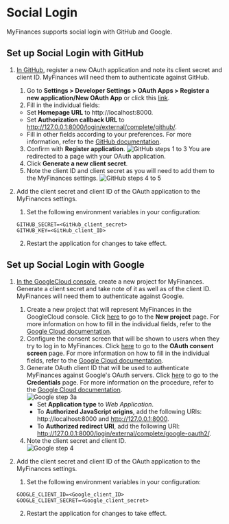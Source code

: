 # Social Login
MyFinances supports social login with GitHub and Google.


## Set up Social Login with GitHub
1. [In GitHub](https://github.com/), register a new OAuth application and note its client secret and client ID. MyFinances will need them to authenticate against GitHub.
    1. Go to **Settings > Developer Settings > OAuth Apps > Register a new application/New OAuth App** or click this [link](https://github.com/settings/applications/new).
    2. Fill in the individual fields:
      - Set **Homepage URL** to http://localhost:8000.
      - Set **Authorization callback URL** to http://127.0.0.1:8000/login/external/complete/github/.
      - Fill in other fields according to your preferences. For more information, refer to the [GitHub documentation](https://docs.github.com/en/apps/oauth-apps/building-oauth-apps/creating-an-oauth-app).
    3. Confirm with **Register application**.
    ![GitHub steps 1 to 3](GitHub_steps1to3.png)
    You are redirected to a page with your OAuth application.
    4. Click **Generate a new client secret**.
    5. Note the client ID and client secret as you will need to add them to the MyFinances settings.
    ![GitHub steps 4 to 5](GitHub_steps4to5.png)

2. Add the client secret and client ID of the OAuth application to the MyFinances settings.
    1. Set the following environment variables in your configuration:
    ```
    GITHUB_SECRET=<GitHub_client_secret>
    GITHUB_KEY=<GitHub_client_ID>
    ```
    2. Restart the application for changes to take effect.

## Set up Social Login with Google
1. [In the GoogleCloud console](https://console.cloud.google.com/), create a new project for MyFinances. Generate a client secret and take note of it as well as of the client ID. MyFinances will need them to authenticate against Google.
    1. Create a new project that will represent MyFinances in the GoogleCloud console. Click [here](https://console.cloud.google.com/projectcreate) to go to the **New project** page. For more information on how to fill in the individual fields, refer to the [Google Cloud documentation](https://developers.google.com/workspace/guides/create-project).
    2. Configure the consent screen that will be shown to users when they try to log in to MyFinances. Click [here](https://console.cloud.google.com/apis/credentials/consent) to go to the **OAuth consent screen** page. For more information on how to fill in the individual fields, refer to the [Google Cloud documentation](https://developers.google.com/workspace/guides/configure-oauth-consent#configure_oauth_consent).
    3. Generate OAuth client ID that will be used to authenticate MyFinances against Google's OAuth servers. Click [here](https://console.cloud.google.com/apis/credentials) to go to the **Credentials** page. For more information on the procedure, refer to the [Google Cloud documentation](https://developers.google.com/workspace/guides/create-credentials#oauth-client-id).  
    ![Google step 3a](Google_step3a.png)  
        - Set **Application type** to *Web Application*.
        - To **Authorized JavaScript origins**, add the following URIs: http://localhost:8000 and http://127.0.0.1:8000.
        - To **Authorized redirect URI**, add the following URI: http://127.0.0.1:8000/login/external/complete/google-oauth2/.
    4. Note the client secret and client ID.  
    ![Google step 4](Google_step4.png)

2. Add the client secret and client ID of the OAuth application to the MyFinances settings.
      1. Set the following environment variables in your configuration:
      ```
      GOOGLE_CLIENT_ID=<Google_client_ID>
      GOOGLE_CLIENT_SECRET=<Google_client_secret>
      ```
      2. Restart the application for changes to take effect.
